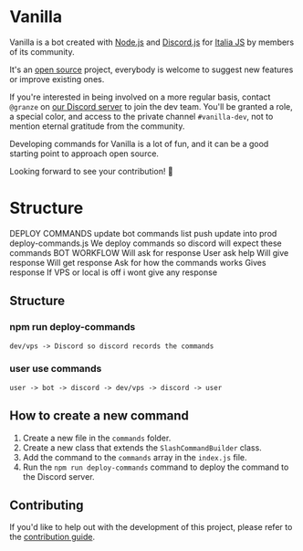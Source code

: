 # Vanilla

Vanilla is a bot created with [Node.js](https://nodejs.org/) and [Discord.js](https://discord.js.org/) for [Italia JS](https://italia-js.org) by members of its community.

It's an [open source](https://en.wikipedia.org/wiki/Open_source) project, everybody is welcome to suggest new features or improve existing ones.

If you're interested in being involved on a more regular basis, contact `@granze` on [our Discord server](https://discord.gg/RWVhXuJUVN) to join the dev team. You'll be granted a role, a special color, and access to the private channel `#vanilla-dev`, not to mention eternal gratitude from the community.

Developing commands for Vanilla is a lot of fun, and it can be a good starting point to approach open source.

Looking forward to see your contribution! 💪

# Structure

DEPLOY COMMANDS
update bot commands list
push update into prod
deploy-commands.js
We deploy commands so discord will expect these commands
BOT WORKFLOW
Will ask for response
User ask help
Will give response
Will get response
Ask for how the commands works
Gives response
If VPS or local is off i wont give any response

## Structure

### npm run deploy-commands
`dev/vps -> Discord so discord records the commands`

### user use commands
`user -> bot -> discord -> dev/vps -> discord -> user`

## How to create a new command

1. Create a new file in the `commands` folder.
2. Create a new class that extends the `SlashCommandBuilder` class.
3. Add the command to the `commands` array in the `index.js` file.
4. Run the `npm run deploy-commands` command to deploy the command to the Discord server.

## Contributing

If you'd like to help out with the development of this project, please refer to the [contribution guide](./CONTRIBUTING.md).
